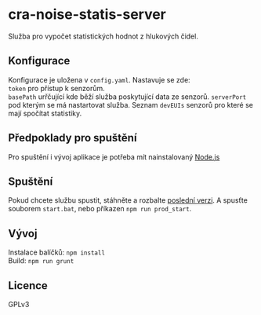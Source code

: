 # cra-noise-statis-server

Služba pro vypočet statistických hodnot z hlukových čidel.

## Konfigurace
Konfigurace je uložena v `config.yaml`.
Nastavuje se zde:  
`token` pro přístup k senzorům.  
`basePath` urřčující kde běží služba poskytující data ze senzorů.
`serverPort` pod kterým se má nastartovat služba.
Seznam `devEUIs` senzorů pro které se mají spočítat statistiky.

## Předpoklady pro spuštění
Pro spuštění i vývoj aplikace je potřeba mít nainstalovaný [Node.js]

## Spuštění
Pokud chcete službu spustit, stáhněte a rozbalte [poslední verzi]. A spusťte souborem `start.bat`, nebo příkazen `npm run prod_start`. 

## Vývoj
Instalace balíčků: `npm install`  
Build: `npm run grunt`

## Licence
GPLv3

[poslední verzi]: <https://github.com/oksystem-as/cra-noise-statis-server/releases/latest>
[Node.js]: <https://nodejs.org/en/>   